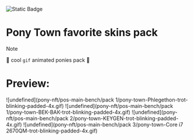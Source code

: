![Static Badge](https://img.shields.io/badge/communicationnode-communicationnode) 

# Pony Town favorite skins pack

> [!NOTE]
> :open_file_folder: cool ```gif``` animated ponies pack :open_file_folder:


# Preview:
![undefined](pony-nft/pos-main-bench/pack 1/pony-town-Phlegethon-trot-blinking-padded-4x.gif) ![undefined](pony-nft/pos-main-bench/pack 1/pony-town-ВЕК-ВАК-trot-blinking-padded-4x.gif) ![undefined](pony-nft/pos-main-bench/pack 2/pony-town-KEYGEN-trot-blinking-padded-4x.gif) ![undefined](pony-nft/pos-main-bench/pack 3/pony-town-Core i7 2670QM-trot-blinking-padded-4x.gif)